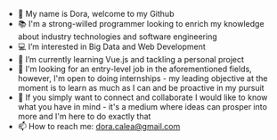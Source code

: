 - 👋 My name is Dora, welcome to my Github
- 📚 I'm a strong-willed programmer looking to enrich my knowledge about industry technologies and software engineering
- 💻 I’m interested in Big Data and Web Development
- 🌱 I’m currently learning Vue.js and tackling a personal project
- 💼 I'm looking for an entry-level job in the aforementioned fields, however, I'm open to doing internships - my leading objective at the moment is to learn as much as I can and be proactive in my pursuit
- 👥 If you simply want to connect and collaborate I would like to know what you have in mind - it's a medium where ideas can prosper into more and I'm here to do exactly that
- 📫 How to reach me: dora.calea@gmail.com

<!---
CaleaD/CaleaD is a ✨ special ✨ repository because its `README.md` (this file) appears on your GitHub profile.
You can click the Preview link to take a look at your changes.
--->

